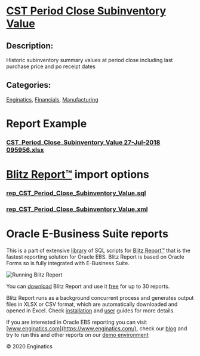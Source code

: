 # [CST Period Close Subinventory Value](https://www.enginatics.com/reports/cst-period-close-subinventory-value)
## Description: 
Historic subinventory summary values at period close including last purchase price and po receipt dates
## Categories: 
[Enginatics](https://www.enginatics.com/library/?pg=1&category[]=Enginatics), [Financials](https://www.enginatics.com/library/?pg=1&category[]=Financials), [Manufacturing](https://www.enginatics.com/library/?pg=1&category[]=Manufacturing)
# Report Example
### [CST_Period_Close_Subinventory_Value 27-Jul-2018 095956.xlsx](https://www.enginatics.com/example/cst-period-close-subinventory-value)
# [Blitz Report™](https://www.enginatics.com/blitz-report) import options
### [rep_CST_Period_Close_Subinventory_Value.sql](https://www.enginatics.com/export/cst-period-close-subinventory-value)
### [rep_CST_Period_Close_Subinventory_Value.xml](https://www.enginatics.com/xml/cst-period-close-subinventory-value)
# Oracle E-Business Suite reports

This is a part of extensive [library](https://www.enginatics.com/library/) of SQL scripts for [Blitz Report™](https://www.enginatics.com/blitz-report/) that is the fastest reporting solution for Oracle EBS. Blitz Report is based on Oracle Forms so is fully integrated with E-Business Suite. 

![Running Blitz Report](https://www.enginatics.com/wp-content/uploads/2018/01/Running-blitz-report.png) 

You can [download](https://www.enginatics.com/download/) Blitz Report and use it [free](https://www.enginatics.com/pricing/) for up to 30 reports. 

Blitz Report runs as a background concurrent process and generates output files in XLSX or CSV format, which are automatically downloaded and opened in Excel. Check [installation](https://www.enginatics.com/installation-guide/) and [user](https://www.enginatics.com/user-guide/) guides for more details.

If you are interested in Oracle EBS reporting you can visit [www.enginatics.com](https://www.enginatics.com/), check our [blog](https://www.enginatics.com/blog) and try to run this and other reports on our [demo environment](http://demo.enginatics.com/)

© 2020 Enginatics